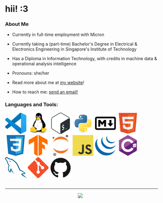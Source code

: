 # hii! :3

<!-- <link href="https://cdn.jsdelivr.net/npm/bootstrap@5.0.2/dist/css/bootstrap.min.css" rel="stylesheet" integrity="sha384-EVSTQN3/azprG1Anm3QDgpJLIm9Nao0Yz1ztcQTwFspd3yD65VohhpuuCOmLASjC" crossorigin="anonymous"> -->

<!-- <script src="https://cdn.jsdelivr.net/npm/bootstrap@5.0.2/dist/js/bootstrap.bundle.min.js" integrity="sha384-MrcW6ZMFYlzcLA8Nl+NtUVF0sA7MsXsP1UyJoMp4YLEuNSfAP+JcXn/tWtIaxVXM" crossorigin="anonymous"></script> -->

### About Me
- Currently in full-time employment with Micron

- Currently taking a (part-time) Bachelor's Degree in Electrical & Electronics Engineering in Singapore's Institute of Technology

- Has a Diploma in Information Technology, with credits in machine data & operational analysis intelligence

<!-- - Used to pick up learning economics & market analysis via Bloomberg for Education's course on [Bloomberg Market Concepts](https://portal.bloombergforeducation.com) -->

- Pronouns: she/her

- Read more about me at [my website](https://arialhamed.github.io/about)!

- How to reach me: [send an email!](mailto:arialhamed@outlook.com)


### Languages and Tools:
<div class="container" style="mix-blend-mode:revert;">
    <div class="row row-cols-5">
        <img class="column" height="70" src="https://raw.githubusercontent.com/devicons/devicon/master/icons/vscode/vscode-original.svg" alt="vscode">
        <img class="column" height="70" src="https://raw.githubusercontent.com/devicons/devicon/master/icons/linux/linux-original.svg" alt="linux">
        <img class="column" height="70" src="https://raw.githubusercontent.com/devicons/devicon/master/icons/bash/bash-original.svg" alt="bash">
        <img class="column" height="70" src="https://raw.githubusercontent.com/devicons/devicon/master/icons/python/python-original.svg" alt="python">
        <img class="column" height="70" src="https://raw.githubusercontent.com/devicons/devicon/master/icons/markdown/markdown-original.svg" alt="markdown">
        <img class="column" height="70" src="https://raw.githubusercontent.com/devicons/devicon/master/icons/html5/html5-original.svg" alt="html5">
        <img class="column" height="70" src="https://raw.githubusercontent.com/devicons/devicon/master/icons/css3/css3-original.svg" alt="css3">
        <img class="column" height="70" src="https://raw.githubusercontent.com/devicons/devicon/master/icons/tensorflow/tensorflow-original.svg" alt="tensorflow">
        <img class="column" height="70" src="https://raw.githubusercontent.com/devicons/devicon/master/icons/jupyter/jupyter-original.svg" alt="jupyter">
        <img class="column" height="70" src="https://raw.githubusercontent.com/devicons/devicon/master/icons/javascript/javascript-original.svg" alt="javascript">
        <img class="column" height="70" src="https://raw.githubusercontent.com/devicons/devicon/master/icons/jquery/jquery-original.svg" alt="jquery">
        <img class="column" height="70" src="https://raw.githubusercontent.com/devicons/devicon/master/icons/csharp/csharp-original.svg" alt="csharp">
        <img class="column" height="70" src="https://raw.githubusercontent.com/devicons/devicon/master/icons/mysql/mysql-original.svg" alt="mysql">
        <img class="column" height="70" src="https://raw.githubusercontent.com/devicons/devicon/master/icons/git/git-original.svg" alt="git">
        <img class="column" height="70" src="https://raw.githubusercontent.com/devicons/devicon/master/icons/github/github-original.svg" alt="github">
    </div>
</div>

<br>

---

<!-- source for GitHub status: https://github.com/anuraghazra/github-readme-stats -->

<div style="text-align:center;">
    <img src="https://github-readme-stats.vercel.app/api?username=arialhamed&show_icons=true&hide_border=true&theme=transparent&border_radius=30&hide_title=true&include_all_commits=true">
    <img alt="" src="https://github-readme-stats.vercel.app/api/top-langs?username=arialhamed&show_icons=true&hide_border=true&layout=donut&theme=transparent&border_radius=30&hide=jupyter+notebook&langs_count=20" />
    <img alt="" src="https://github-readme-stats.vercel.app/api/pin?username=arialhamed&repo=arialhamed.github.io&theme=transparent&hide_border=true" />
</div>

